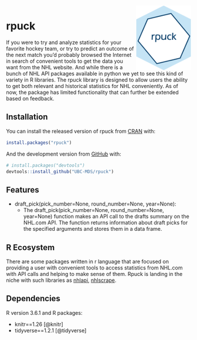 
<!-- README.md is generated from README.Rmd. Please edit that file -->

<img src="img/rpuck_logo.png" width="150" align = "right">

# rpuck

<!-- badges: start -->

<!-- badges: end -->

If you were to try and analyze statistics for your favorite hockey team,
or try to predict an outcome of the next match you’d probably browsed
the Internet in search of convenient tools to get the data you want from
the NHL website. And while there is a bunch of NHL API packages
available in python we yet to see this kind of variety in R libraries.
The rpuck library is designed to allow users the ability to get both
relevant and historical statistics for NHL conveniently. As of now, the
package has limited functionality that can further be extended based on
feedback.

## Installation

You can install the released version of rpuck from
[CRAN](https://CRAN.R-project.org) with:

``` r
install.packages("rpuck")
```

And the development version from [GitHub](https://github.com/) with:

``` r
# install.packages("devtools")
devtools::install_github("UBC-MDS/rpuck")
```

## Features

  - draft\_pick(pick\_number=None, round\_number=None, year=None):
      - The draft\_pick(pick\_number=None, round\_number=None,
        year=None) function makes an API call to the drafts summary on
        the NHL.com API. The function returns information about draft
        picks for the specified arguments and stores them in a data
        frame.

## R Ecosystem

There are some packages written in r language that are focused on
providing a user with convenient tools to access statistics from NHL.com
with API calls and helping to make sense of them. Rpuck is landing in
the niche with such libraries as
[nhlapi](https://github.com/zamorarr/nhlapi),
[nhlscrape](https://cran.r-project.org/web/packages/nhlscrape/index.html).

## Dependencies

R version 3.6.1 and R packages:

  - knitr==1.26 \[@knitr\]
  - tidyverse==1.2.1 \[@tidyverse\]
